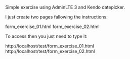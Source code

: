 Simple exercise using AdminLTE 3 and Kendo datepicker.

 I just create two pages fallowing the instructions: 

  form_exercise_01.html
  form_exercise_02.html


To access then you just need to type it:

http://localhost/test/form_exercise_01.html
http://localhost/test/form_exercise_02.html
 
 
 
